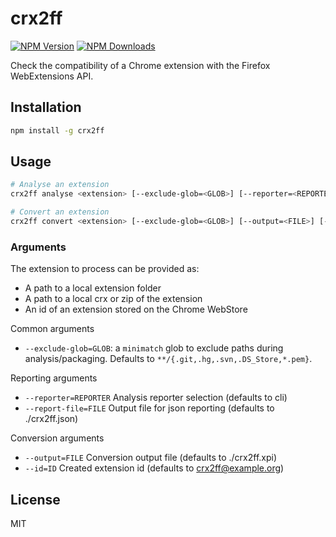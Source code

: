 # crx2ff

[![NPM Version](https://img.shields.io/npm/v/crx2ff.svg)](https://www.npmjs.com/package/crx2ff)
[![NPM Downloads](https://img.shields.io/npm/dm/crx2ff.svg)](http://npm-stat.com/charts.html?package=crx2ff&author=&from=&to=)

Check the compatibility of a Chrome extension with the Firefox WebExtensions API.

## Installation

```sh
npm install -g crx2ff
```

## Usage

```sh
# Analyse an extension
crx2ff analyse <extension> [--exclude-glob=<GLOB>] [--reporter=<REPORTER>] [--report-file=<FILE>]

# Convert an extension
crx2ff convert <extension> [--exclude-glob=<GLOB>] [--output=<FILE>] [--id=<ID>]
```

### Arguments

The extension to process can be provided as:
* A path to a local extension folder
* A path to a local crx or zip of the extension
* An id of an extension stored on the Chrome WebStore

Common arguments
* `--exclude-glob=GLOB`: a `minimatch` glob to exclude paths during analysis/packaging. Defaults to `**/{.git,.hg,.svn,.DS_Store,*.pem}`.

Reporting arguments
* `--reporter=REPORTER` Analysis reporter selection (defaults to cli)
* `--report-file=FILE` Output file for json reporting (defaults to ./crx2ff.json)

Conversion arguments
* `--output=FILE` Conversion output file (defaults to ./crx2ff.xpi)
* `--id=ID` Created extension id (defaults to crx2ff@example.org)

## License

MIT
